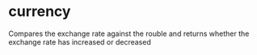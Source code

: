 # currency
Compares the exchange rate against the rouble and returns whether the exchange rate has increased or decreased
